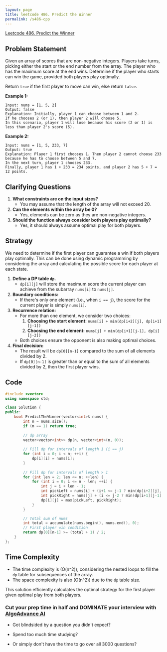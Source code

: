 ```yaml
---
layout: page
title: leetcode 486. Predict the Winner
permalink: /s486-cpp
---
```

[Leetcode 486. Predict the Winner](https://algoadvance.github.io/algoadvance/l486)
## Problem Statement
Given an array of scores that are non-negative integers. Players take turns, picking either the start or the end number from the array. The player who has the maximum score at the end wins. Determine if the player who starts can win the game, provided both players play optimally.

Return `true` if the first player to move can win, else return `false`.

**Example 1:**
```
Input: nums = [1, 5, 2]
Output: false
Explanation: Initially, player 1 can choose between 1 and 2. 
If he chooses 2 (or 1), then player 2 will choose 5. 
In this scenario, player 1 will lose because his score (2 or 1) is less than player 2's score (5).
```

**Example 2:**
```
Input: nums = [1, 5, 233, 7]
Output: true
Explanation: Player 1 first chooses 1. Then player 2 cannot choose 233 because he has to choose between 5 and 7. 
In the next turn, player 1 chooses 233. 
Finally, player 1 has 1 + 233 = 234 points, and player 2 has 5 + 7 = 12 points.
```

## Clarifying Questions
1. **What constraints are on the input sizes?**
   - You may assume that the length of the array will not exceed 20.
2. **Can the elements within the array be 0?**
   - Yes, elements can be zero as they are non-negative integers.
3. **Should the function always consider both players play optimally?**
   - Yes, it should always assume optimal play for both players. 

## Strategy
We need to determine if the first player can guarantee a win if both players play optimally. This can be done using dynamic programming by considering the array and calculating the possible score for each player at each state.

1. **Define a DP table `dp`.**
   - `dp[i][j]` will store the maximum score the current player can achieve from the subarray `nums[i]` to `nums[j]`.
2. **Boundary conditions:**
   - If there's only one element (i.e., when `i == j`), the score for the current player is simply `nums[i]`.
3. **Recurrence relation:**
   - For more than one element, we consider two choices:
     1. **Choosing the start element:** `nums[i] + min(dp[i+2][j], dp[i+1][j-1])`
     2. **Choosing the end element:** `nums[j] + min(dp[i+1][j-1], dp[i][j-2])`
   - Both choices ensure the opponent is also making optimal choices.
4. **Final decision:**
   - The result will be `dp[0][n-1]` compared to the sum of all elements divided by 2.
   - If `dp[0][n-1]` is greater than or equal to the sum of all elements divided by 2, then the first player wins.

## Code

```cpp
#include <vector>
using namespace std;

class Solution {
public:
    bool PredictTheWinner(vector<int>& nums) {
        int n = nums.size();
        if (n == 1) return true;
        
        // dp array
        vector<vector<int>> dp(n, vector<int>(n, 0));
        
        // Fill dp for intervals of length 1 (i == j)
        for (int i = 0; i < n; ++i) {
            dp[i][i] = nums[i];
        }
        
        // Fill dp for intervals of length > 1
        for (int len = 2; len <= n; ++len) {
            for (int i = 0; i <= n - len; ++i) {
                int j = i + len - 1;
                int pickLeft = nums[i] + (i+1 <= j-1 ? min(dp[i+2][j], dp[i+1][j-1]) : 0);
                int pickRight = nums[j] + (i <= j-2 ? min(dp[i+1][j-1], dp[i][j-2]) : 0);
                dp[i][j] = max(pickLeft, pickRight);
            }
        }

        // Total sum of nums
        int total = accumulate(nums.begin(), nums.end(), 0);
        // First player win condition
        return dp[0][n-1] >= (total + 1) / 2;
    }
};
```

## Time Complexity
- The time complexity is \(O(n^2)\), considering the nested loops to fill the `dp` table for subsequences of the array.
- The space complexity is also \(O(n^2)\) due to the `dp` table size.

This solution efficiently calculates the optimal strategy for the first player given optimal play from both players.


### Cut your prep time in half and DOMINATE your interview with [AlgoAdvance AI](https://algoAdvance.com)

- Got blindsided by a question you didn't expect?

- Spend too much time studying?

- Or simply don't have the time to go over all 3000 questions?

